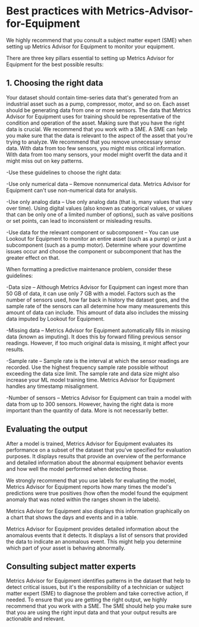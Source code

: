 # Best practices with Metrics-Advisor-for-Equipment
We highly recommend that you consult a subject matter expert (SME) when setting up Metrics Advisor for Equipment to monitor your equipment. 

There are three key pillars essential to setting up Metrics Advisor for Equipment for the best possible results:
## 1. Choosing the right data
Your dataset should contain time-series data that's generated from an industrial asset such as a pump, compressor, motor, and so on. Each asset should be generating data from one or more sensors. The data that Metrics Advisor for Equipment uses for training should be representative of the condition and operation of the asset. Making sure that you have the right data is crucial.
We recommend that you work with a SME. A SME can help you make sure that the data is relevant to the aspect of the asset that you're trying to analyze. We recommend that you remove unnecessary sensor data. With data from too few sensors, you might miss critical information. With data from too many sensors, your model might overfit the data and it might miss out on key patterns.

-Use these guidelines to choose the right data:

-Use only numerical data – Remove nonnumerical data. Metrics Advisor for Equipment can't use non-numerical data for analysis.

-Use only analog data – Use only analog data (that is, many values that vary over time). Using digital values (also known as categorical values, or values that can be only one of a limited number of options), such as valve positions or set points, can lead to inconsistent or misleading results.

-Use data for the relevant component or subcomponent – You can use Lookout for Equipment to monitor an entire asset (such as a pump) or just a subcomponent (such as a pump motor). Determine where your downtime issues occur and choose the component or subcomponent that has the greater effect on that.

When formatting a predictive maintenance problem, consider these guidelines:

-Data size – Although Metrics Advisor for Equipment can ingest more than 50 GB of data, it can use only 7 GB with a model. Factors such as the number of sensors used, how far back in history the dataset goes, and the sample rate of the sensors can all determine how many measurements this amount of data can include. This amount of data also includes the missing data imputed by Lookout for Equipment.

-Missing data – Metrics Advisor for Equipment automatically fills in missing data (known as imputing). It does this by forward filling previous sensor readings. However, if too much original data is missing, it might affect your results.

-Sample rate – Sample rate is the interval at which the sensor readings are recorded. Use the highest frequency sample rate possible without exceeding the data size limit. The sample rate and data size might also increase your ML model training time. Metrics Advisor for Equipment handles any timestamp misalignment.

-Number of sensors – Metrics Advisor for Equipment can train a model with data from up to 300 sensors. However, having the right data is more important than the quantity of data. More is not necessarily better.


## Evaluating the output

After a model is trained, Metrics Advisor for Equipment evaluates its performance on a subset of the dataset that you've specified for evaluation purposes. It displays results that provide an overview of the performance and detailed information about the abnormal equipment behavior events and how well the model performed when detecting those.

We strongly recommend that you use labels for evaluating the model, Metrics Advisor for Equipment reports how many times the model's predictions were true positives (how often the model found the equipment anomaly that was noted within the ranges shown in the labels). 

Metrics Advisor for Equipment also displays this information graphically on a chart that shows the days and events and in a table.

Metrics Advisor for Equipment provides detailed information about the anomalous events that it detects. It displays a list of sensors that provided the data to indicate an anomalous event. This might help you determine which part of your asset is behaving abnormally.

## Consulting subject matter experts
Metrics Advisor for Equipment identifies patterns in the dataset that help to detect critical issues, but it's the responsibility of a technician or subject matter expert (SME) to diagnose the problem and take corrective action, if needed. To ensure that you are getting the right output, we highly recommend that you work with a SME. The SME should help you make sure that you are using the right input data and that your output results are actionable and relevant.

